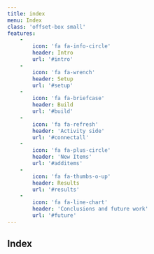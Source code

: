 ```yaml
---
title: index
menu: Index
class: 'offset-box small'
features:
    -
        icon: 'fa fa-info-circle'
        header: Intro
        url: '#intro'
    -
        icon: 'fa fa-wrench'
        header: Setup
        url: '#setup'
    -
        icon: 'fa fa-briefcase'
        header: Build
        url: '#build'
    -
        icon: 'fa fa-refresh'
        header: 'Activity side'
        url: '#connectall'
    -
        icon: 'fa fa-plus-circle'
        header: 'New Items'
        url: '#additems'
    -
        icon: 'fa fa-thumbs-o-up'
        header: Results
        url: '#results'
    -
        icon: 'fa fa-line-chart'
        header: 'Conclusions and future work'
        url: '#future'
---
```


## Index

